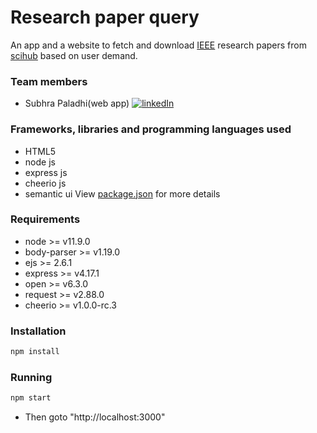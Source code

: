 # Research paper query

An app and a website to fetch and download [IEEE](https://developer.ieee.org/) research papers from [scihub](http://sci-hub.tw/) based on user demand.

### Team members
  * Subhra Paladhi(web app) [![linkedIn](https://img.shields.io/badge/contact%20me-linkedIn-green.svg?style=for-the-badge&logo=appveyor)](https://www.linkedin.com/in/subhra-paladhi-946aaa137/)

### Frameworks, libraries and programming languages used
  * HTML5
  * node js
  * express js
  * cheerio js
  * semantic ui
  View [package.json](./package.json) for more details
  
### Requirements
  * node >= v11.9.0
  * body-parser >= v1.19.0
  * ejs >= 2.6.1
  * express >= v4.17.1
  * open >= v6.3.0
  * request >= v2.88.0
  * cheerio >= v1.0.0-rc.3
  
### Installation
  ```bash
  npm install
  ```
  
### Running
  ```bash
  npm start
  ```
  - Then goto "http://localhost:3000"